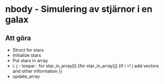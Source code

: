 
# nbody - Simulering av stjärnor i en galax
## Att göra
* Struct for stars
* Initialize stars
* Put stars in array
* i, j - loopar : for star_in_array[i]
		{for star_in_array[j]
			{if i =! j
				add vectors
				and other information
		}}
* update_array



